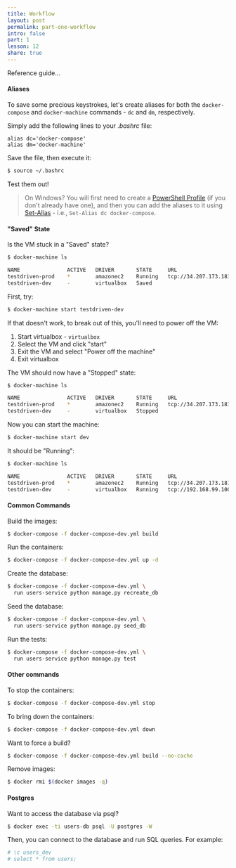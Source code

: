 ```yaml
---
title: Workflow
layout: post
permalink: part-one-workflow
intro: false
part: 1
lesson: 12
share: true
---
```


Reference guide...

#### Aliases

To save some precious keystrokes, let's create aliases for both the `docker-compose` and `docker-machine` commands - `dc` and `dm`, respectively.

Simply add the following lines to your *.bashrc* file:

```
alias dc='docker-compose'
alias dm='docker-machine'
```

Save the file, then execute it:

```sh
$ source ~/.bashrc
```

Test them out!

> On Windows? You will first need to create a [PowerShell Profile](https://msdn.microsoft.com/en-us/powershell/scripting/core-powershell/ise/how-to-use-profiles-in-windows-powershell-ise) (if you don't already have one), and then you can add the aliases to it using [Set-Alias](https://msdn.microsoft.com/en-us/powershell/reference/5.1/microsoft.powershell.utility/set-alias) - i.e., `Set-Alias dc docker-compose`.

#### "Saved" State

Is the VM stuck in a "Saved" state?

```sh
$ docker-machine ls

NAME               ACTIVE   DRIVER       STATE     URL                         SWARM   DOCKER        ERRORS
testdriven-prod    *        amazonec2    Running   tcp://34.207.173.181:2376           v17.09.0-ce
testdriven-dev     -        virtualbox   Saved                                         Unknown
```

First, try:

```sh
$ docker-machine start testdriven-dev
```

If that doesn't work, to break out of this, you'll need to power off the VM:

1. Start virtualbox - `virtualbox`
1. Select the VM and click "start"
1. Exit the VM and select "Power off the machine"
1. Exit virtualbox

The VM should now have a "Stopped" state:

```sh
$ docker-machine ls

NAME               ACTIVE   DRIVER       STATE     URL                         SWARM   DOCKER        ERRORS
testdriven-prod    *        amazonec2    Running   tcp://34.207.173.181:2376           v17.09.0-ce
testdriven-dev     -        virtualbox   Stopped  
```

Now you can start the machine:

```sh
$ docker-machine start dev
```

It should be "Running":

```sh
$ docker-machine ls

NAME               ACTIVE   DRIVER       STATE     URL                         SWARM   DOCKER        ERRORS
testdriven-prod    *        amazonec2    Running   tcp://34.207.173.181:2376           v17.09.0-ce
testdriven-dev     -        virtualbox   Running   tcp://192.168.99.100:2376           v17.09.0-ce  
```

#### Common Commands

Build the images:

```sh
$ docker-compose -f docker-compose-dev.yml build
```

Run the containers:

```sh
$ docker-compose -f docker-compose-dev.yml up -d
```

Create the database:

```sh
$ docker-compose -f docker-compose-dev.yml \
  run users-service python manage.py recreate_db
```

Seed the database:

```sh
$ docker-compose -f docker-compose-dev.yml \
  run users-service python manage.py seed_db
```

Run the tests:

```sh
$ docker-compose -f docker-compose-dev.yml \
  run users-service python manage.py test
```

#### Other commands

To stop the containers:

```sh
$ docker-compose -f docker-compose-dev.yml stop
```

To bring down the containers:

```sh
$ docker-compose -f docker-compose-dev.yml down
```

Want to force a build?

```sh
$ docker-compose -f docker-compose-dev.yml build --no-cache
```

Remove images:

```sh
$ docker rmi $(docker images -q)
```

#### Postgres

Want to access the database via psql?

```sh
$ docker exec -ti users-db psql -U postgres -W
```

Then, you can connect to the database and run SQL queries. For example:

```sh
# \c users_dev
# select * from users;
```

